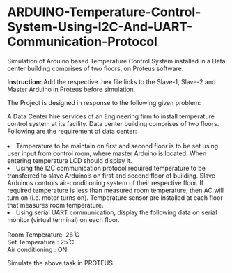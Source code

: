 # ARDUINO-Temperature-Control-System-Using-I2C-And-UART-Communication-Protocol
Simulation of Arduino based Temperature Control System installed in a Data center building comprises of two floors, on Proteus software.

<strong>Instruction:</strong>
Add the respective .hex file links to the Slave-1, Slave-2 and Master Arduino in Proteus before simulation.

The Project is designed in response to the following given problem:

<ui>
A Data Center hire services of an Engineering firm to install temperature control system at its facility. Data center building comprises of two floors.
Following are the requirement of data center:<br></br>
<li> Temperature to be maintain on first and second floor is to be set using user input from control room, where master Arduino is located. When entering temperature LCD should display it.
<li> Using the I2C communication protocol required temperature to be transferred to slave Arduino’s on first and second floor of building. Slave Arduinos controls air-conditioning system of their respective floor. If required temperature is less than measured room temperature, then AC will turn on (i.e. motor turns on). Temperature sensor are installed at each floor that measures room temperature.
<li> Using serial UART communication, display the following data on serial monitor (virtual terminal) on each floor.
</ui>
<br></br>
Room Temperature: 26 ֯C <br>
Set Temperature : 25 ֯C <br>
Air conditioning : ON

Simulate the above task in PROTEUS.
